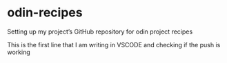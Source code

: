 # odin-recipes
Setting up my project’s GitHub repository for odin project recipes

This is the first line that I am writing in VSCODE and checking if the push is working
